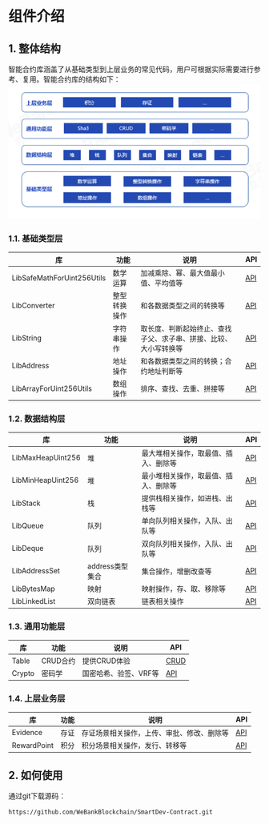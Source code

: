 # 组件介绍

## 1. 整体结构

智能合约库涵盖了从基础类型到上层业务的常见代码，用户可根据实际需要进行参考、复用。智能合约库的结构如下：
![](./picture/wescott.png)


### 1.1. 基础类型层

| 库 | 功能 | 说明 | API |
| --- | --- | --- | --- |
|LibSafeMathForUint256Utils|数学运算|加减乘除、幂、最大值最小值、平均值等| [API](./api/types/LibSafeMathForUint256Utils.html) |
|LibConverter|整型转换操作|和各数据类型之间的转换等| [API](./api/types/LibConverter.html)|
|LibString|字符串操作|取长度、判断起始终止、查找子父、求子串、拼接、比较、大小写转换等|[API](./api/types/LibString.html) |
|LibAddress|地址操作|和各数据类型之间的转换；合约地址判断等|[API](./api/types/LibAddress.html)|
|LibArrayForUint256Utils|数组操作|排序、查找、去重、拼接等|[API](./api/types/LibArrayForUint256Utils.html) |

### 1.2. 数据结构层

| 库 | 功能 | 说明 | API |
| --- | --- | --- | --- |
|LibMaxHeapUint256|堆|最大堆相关操作，取最值、插入、删除等| [API](./api/data_structure/LibMaxHeapUint256.html)|
|LibMinHeapUint256|堆|最小堆相关操作，取最值、插入、删除等| [API](./api/data_structure/LibMinHeapUint256.html)|
|LibStack|栈|提供栈相关操作，如进栈、出栈等|[API](./api/data_structure/LibStack.html) |
|LibQueue|队列|单向队列相关操作，入队、出队等|[API](./api/data_structure/LibQueue.html)|
|LibDeque|队列|双向队列相关操作，入队、出队等|[API](./api/data_structure/LibDeque.html)|
|LibAddressSet|address类型集合|集合操作，增删改查等| [API](./api/data_structure/LibAddressSet.html)|
|LibBytesMap|映射|映射操作，存、取、移除等|[API](./api/data_structure/LibBytesMap.html)|
|LibLinkedList|双向链表|链表相关操作|[API](./api/data_structure/LibLinkedList.html)|

### 1.3. 通用功能层

| 库 | 功能 | 说明 | API |
| --- | --- | --- | --- |
|Table|CRUD合约|提供CRUD体验| [CRUD](https://fisco-bcos-documentation.readthedocs.io/zh_CN/latest/docs/articles/3_features/33_storage/crud_guidance.html)|
|Crypto|密码学|国密哈希、验签、VRF等| [API](./api/default/Crypto.html)|

### 1.4. 上层业务层

| 库 | 功能 | 说明 | API |
| --- | --- | --- | --- |
|Evidence|存证|存证场景相关操作，上传、审批、修改、删除等|[API](./api/business_template/Evidence.html)|
|RewardPoint|积分|积分场景相关操作，发行、转移等|[API](./api/business_template/RewardPoint.html)|


## 2. 如何使用

通过git下载源码：

```
https://github.com/WeBankBlockchain/SmartDev-Contract.git
```

